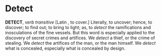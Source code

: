 # Detect

**DETECT**, _verb transitive_ \[Latin , to cover.\] Literally, to uncover; hence, to discover; to find out; to bring to light; as, to _detect_ the ramifications and inosculations of the fine vessels. But this word is especially applied to the discovery of secret crimes and artifices. We _detect_ a thief, or the crime of stealing. We _detect_ the artifices of the man, or the man himself. We _detect_ what is concealed, especially what is concealed by design.